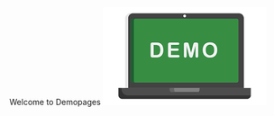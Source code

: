 
<!-- ![Demo](https://github.com/mhd8a/demopages/blob/214b388c58816ae95ac4858ca16d150d2d913dd6/docs/images/download.png) -->
Welcome to Demopages
![overview](./images/download.png)

<!-- ![bosch_logo](images/bosch_logo.png)
![download](images/download.png)
![Files](images/files.png)
![sonarqube](images/sonarqube.png) -->